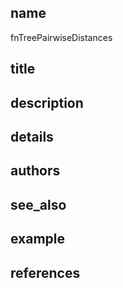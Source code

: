 ## name
fnTreePairwiseDistances
## title
## description
## details
## authors
## see_also
## example
## references
